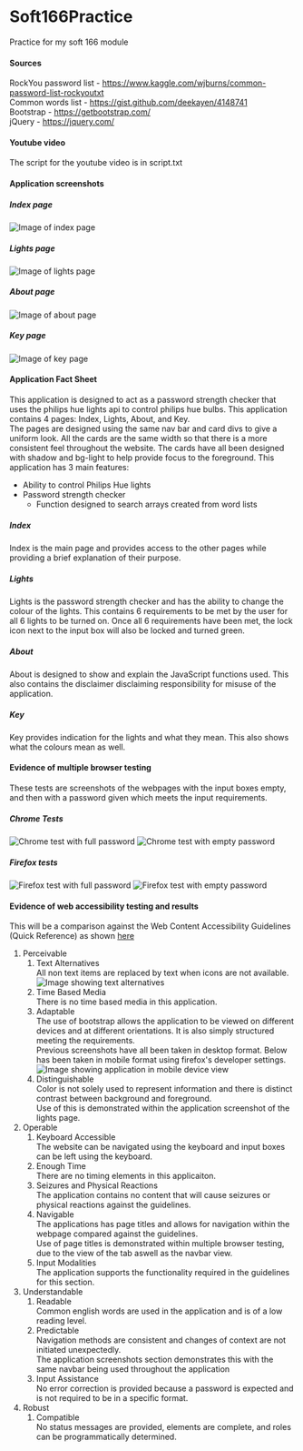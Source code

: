 # Soft166Practice
Practice for my soft 166 module

#### Sources
RockYou password list - https://www.kaggle.com/wjburns/common-password-list-rockyoutxt<br>
Common words list - https://gist.github.com/deekayen/4148741<br>
Bootstrap - https://getbootstrap.com/<br>
jQuery - https://jquery.com/

#### Youtube video
The script for the youtube video is in script.txt
#### Application screenshots
##### Index page
![Image of index page](https://github.com/creaseaj/Soft166Practice/blob/master/screenshots/ScreenshotIndex.png)
##### Lights page
![Image of lights page](https://github.com/creaseaj/Soft166Practice/blob/master/screenshots/ScreenshotLights.png)
##### About page
![Image of about page](https://github.com/creaseaj/Soft166Practice/blob/master/screenshots/ScreenshotAbout.png)
##### Key page
![Image of key page](https://github.com/creaseaj/Soft166Practice/blob/master/screenshots/ScreenshotKey.png)
#### Application Fact Sheet
This application is designed to act as a password strength checker that uses the philips hue lights api to control philips hue bulbs. 
This application contains 4 pages: Index, Lights, About, and Key.<br>
The pages are designed using the same nav bar and card divs to give a uniform look. All the cards are the same width so that there is a more consistent feel throughout the website.
The cards have all been designed with shadow and bg-light to help provide focus to the foreground.
This application has 3 main features:
- Ability to control Philips Hue lights
- Password strength checker
    - Function designed to search arrays created from word lists
##### Index
Index is the main page and provides access to the other pages while providing a brief explanation of their purpose.
##### Lights
Lights is the password strength checker and has the ability to change the colour of the lights. This contains 6 requirements to be met by the user for all 6 lights to be turned on.
Once all 6 requirements have been met, the lock icon next to the input box will also be locked and turned green.
##### About
About is designed to show and explain the JavaScript functions used. This also contains the disclaimer disclaiming responsibility for misuse of the application.
##### Key
Key provides indication for the lights and what they mean. This also shows what the colours mean as well. 
#### Evidence of multiple browser testing
These tests are screenshots of the webpages with the input boxes empty, and then with a password given which meets the input requirements.
##### Chrome Tests
![Chrome test with full password](https://github.com/creaseaj/Soft166Practice/blob/master/screenshots/ScreenshotBrowserChromePasswordMet.png)
![Chrome test with empty password](https://github.com/creaseaj/Soft166Practice/blob/master/screenshots/ScreenshotBrowserChromePasswordUnmet.png)
##### Firefox tests
![Firefox test with full password](https://github.com/creaseaj/Soft166Practice/blob/master/screenshots/ScreenshotBrowserFirefoxPasswordMet.png)
![Firefox test with empty password](https://github.com/creaseaj/Soft166Practice/blob/master/screenshots/ScreenshotBrowserFirefoxPasswordUnmet.png)
#### Evidence of web accessibility testing and results
This will be a comparison against the Web Content Accessibility Guidelines (Quick Reference) as shown [here](https://www.w3.org/WAI/WCAG21/quickref/)<br>
1. Perceivable
    1. Text Alternatives<br>
        All non text items are replaced by text when icons are not available.
        ![Image showing text alternatives](https://github.com/creaseaj/Soft166Practice/blob/master/screenshots/screenshotAccessibilityAltIcons.png)
    2. Time Based Media<br>
        There is no time based media in this application.
    3. Adaptable<br>
        The use of bootstrap allows the application to be viewed on different devices and at different orientations. It is also simply structured meeting the requirements.
        <br>Previous screenshots have all been taken in desktop format. Below has been taken in mobile format using firefox's developer settings.
        ![Image showing application in mobile device view](https://github.com/creaseaj/Soft166Practice/blob/master/screenshots/ScreenshotAccessibilityMobileDevice.png)
    4. Distinguishable<br>
        Color is not solely used to represent information and there is distinct contrast between background and foreground.<br>
        Use of this is demonstrated within the application screenshot of the lights page.
2. Operable
    1. Keyboard Accessible<br>
        The website can be navigated using the keyboard and input boxes can be left using the keyboard. 
    2. Enough Time<br>
        There are no timing elements in this applicaiton.
    3. Seizures and Physical Reactions<br>
        The application contains no content that will cause seizures or physical reactions against the guidelines.
    4. Navigable<br>
        The applications has page titles and allows for navigation within the webpage compared against the guidelines.<br>
        Use of page titles is demonstrated within multiple browser testing, due to the view of the tab aswell as the navbar view.
    5. Input Modalities<br>
        The application supports the functionality required in the guidelines for this section.
3. Understandable
    1. Readable<br>
        Common english words are used in the application and is of a low reading level.
    2. Predictable<br>
        Navigation methods are consistent and changes of context are not initiated unexpectedly.<br>
        The application screenshots section demonstrates this with the same navbar being used throughout the application
    3. Input Assistance<br>
        No error correction is provided because a password is expected and is not required to be in a specific format.
4. Robust
    1. Compatible<br>
        No status messages are provided, elements are complete, and roles can be programmatically determined.